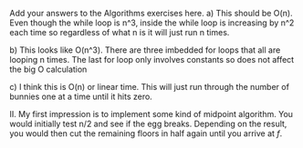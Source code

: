 Add your answers to the Algorithms exercises here.
a) This should be O(n).  Even though the while loop is n^3, inside the while loop is increasing by n^2 each time so regardless of what n is it will just run n times.

b) This looks like O(n^3).  There are three imbedded for loops that all are looping n times.  The last for loop only involves constants so does not affect the big O calculation

c) I think this is O(n) or linear time.  This will just run through the number of bunnies one at a time until it hits zero.

II.
My first impression is to implement some kind of midpoint algorithm.  You would initially test n/2 and see if the egg breaks.  Depending on the result, you would then cut the remaining floors in half again until you arrive at _f_.